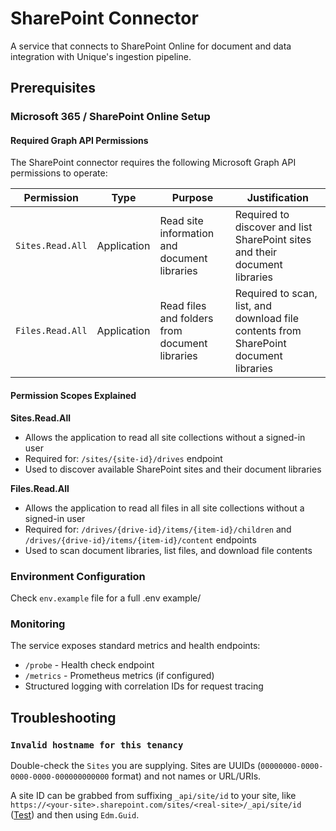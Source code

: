# SharePoint Connector

A service that connects to SharePoint Online for document and data integration with Unique's ingestion pipeline.

## Prerequisites

### Microsoft 365 / SharePoint Online Setup

#### Required Graph API Permissions

The SharePoint connector requires the following Microsoft Graph API permissions to operate:

| Permission | Type | Purpose | Justification |
|------------|------|---------|---------------|
| `Sites.Read.All` | Application | Read site information and document libraries | Required to discover and list SharePoint sites and their document libraries |
| `Files.Read.All` | Application | Read files and folders from document libraries | Required to scan, list, and download file contents from SharePoint document libraries |

#### Permission Scopes Explained

**Sites.Read.All**
- Allows the application to read all site collections without a signed-in user
- Required for: `/sites/{site-id}/drives` endpoint
- Used to discover available SharePoint sites and their document libraries

**Files.Read.All**
- Allows the application to read all files in all site collections without a signed-in user
- Required for: `/drives/{drive-id}/items/{item-id}/children` and `/drives/{drive-id}/items/{item-id}/content` endpoints
- Used to scan document libraries, list files, and download file contents

### Environment Configuration
Check `env.example` file for a full .env example/ 

### Monitoring

The service exposes standard metrics and health endpoints:
- `/probe` - Health check endpoint
- `/metrics` - Prometheus metrics (if configured)
- Structured logging with correlation IDs for request tracing

## Troubleshooting

### `Invalid hostname for this tenancy`
Double-check the `Sites` you are supplying. Sites are UUIDs (`00000000-0000-0000-0000-000000000000` format) and not names or URL/URIs.

A site ID can be grabbed from suffixing `_api/site/id` to your site, like `https://<your-site>.sharepoint.com/sites/<real-site>/_api/site/id` ([Test](https://uniqueapp.sharepoint.com/sites/UniqueAG/_api/site/id)) and then using `Edm.Guid`.
